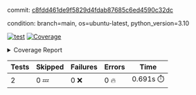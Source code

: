 commit: [c8fdd461de9f5829d4fdab87685c6ed4590c32dc](https://github.com/rcmdnk/python-template/tree/c8fdd461de9f5829d4fdab87685c6ed4590c32dc)

condition: branch=main, os=ubuntu-latest, python_version=3.10

[![test](https://github.com/rcmdnk/python-template/actions/workflows/test.yml/badge.svg)](https://github.com/rcmdnk/python-template/actions/runs/12301577200)
<a href="https://github.com/rcmdnk/python-template/blob/c8fdd461de9f5829d4fdab87685c6ed4590c32dc/README.md"><img alt="Coverage" src="https://img.shields.io/badge/Coverage-100%25-brightgreen.svg" /></a><details><summary>Coverage Report </summary><table><tr><th>File</th><th>Stmts</th><th>Miss</th><th>Cover</th></tr><tbody><tr><td><b>TOTAL</b></td><td><b>4</b></td><td><b>0</b></td><td><b>100%</b></td></tr></tbody></table></details>

| Tests | Skipped | Failures | Errors | Time |
| ----- | ------- | -------- | -------- | ------------------ |
| 2 | 0 :zzz: | 0 :x: | 0 :fire: | 0.691s :stopwatch: |


